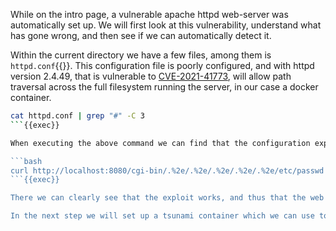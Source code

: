 While on the intro page, a vulnerable apache httpd web-server was automatically set up. We will first look at this vulnerability, understand what has gone wrong, and then see if we can automatically detect it. 

Within the current directory we have a few files, among them is `httpd.conf`{{}}. This configuration file is poorly configured, and with httpd version 2.4.49, that is vulnerable to [CVE-2021-41773](https://www.cve.org/CVERecord?id=CVE-2021-41773), will allow path traversal across the full filesystem running the server, in our case a docker container.

```bash
cat httpd.conf | grep "#" -C 3
```{{exec}}

When executing the above command we can find that the configuration explicitly allows all directories to be accessed. The idea is that this is all directories within the web server's own directory. However, in the specific version of apache used there is an issue with the path normalization, enabling path traversal. We can experience this ourselves with the command below:

```bash
curl http://localhost:8080/cgi-bin/.%2e/.%2e/.%2e/.%2e/.%2e/etc/passwd
```{{exec}}

There we can clearly see that the exploit works, and thus that the web server we have set up is vulnerable.

In the next step we will set up a tsunami container which we can use to detect the vulnerability automatically.